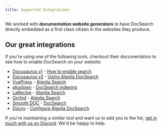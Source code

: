 ```yaml
---
title: Supported Integrations
---
```


We worked with **documentation website generators** to have DocSearch directly embedded as a first class citizen in the websites they produce.

## Our great integrations

If you're using one of the following tools, checkout their documentation to see how to enable DocSearch on your website:

- [Docusaurus v1][1] - [How to enable search][2]
- [Docusaurus v2][3] - [Using Algolia DocSearch][4]
- [VuePress][5] - [Algolia Search][6]
- [pkgdown][7] - [DocSearch indexing][8]
- [LaRecipe][9] - [Algolia Search][10]
- [Orchid][11] - [Algolia Search][12]
- [Smooth DOC][13] - [DocSearch][14]
- [Docsy][15] - [Configure Algolia DocSearch][16]

If you're maintaining a similar tool and want us to add you to the list, [get in touch with us on Discord][17]. We'd be happy to help.

[1]: https://v1.docusaurus.io/
[2]: https://v1.docusaurus.io/docs/en/search
[3]: https://docusaurus.io/
[4]: https://docusaurus.io/docs/search#using-algolia-docsearch
[5]: https://vuepress.vuejs.org/
[6]: https://vuepress.vuejs.org/theme/default-theme-config.html#algolia-search
[7]: https://pkgdown.r-lib.org/
[8]: https://pkgdown.r-lib.org/articles/search.html
[9]: https://larecipe.binarytorch.com.my/docs/2.2/overview
[10]: https://larecipe.binarytorch.com.my/docs/2.2/configurations#search
[11]: https://orchid.run
[12]: https://orchid.run/plugins/orchidsearch#algolia-docsearch
[13]: https://smooth-doc.com/
[14]: https://smooth-doc.com/docs/docsearch/
[15]: https://www.docsy.dev/
[16]: https://www.docsy.dev/docs/adding-content/navigation/#configure-algolia-docsearch
[17]: https://alg.li/discord
